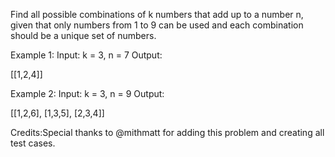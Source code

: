 
Find all possible combinations of k numbers that add up to a number n, given that only numbers from 1 to 9 can be used and each combination should be a unique set of numbers.



 Example 1:
Input:  k = 3,  n = 7
Output:

[[1,2,4]]


 Example 2:
Input:  k = 3,  n = 9
Output:

[[1,2,6], [1,3,5], [2,3,4]]



Credits:Special thanks to @mithmatt for adding this problem and creating all test cases.
